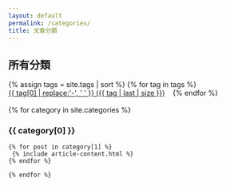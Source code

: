 ```yaml
---
layout: default
permalink: /categories/
title: 文章分類
---
```


<div class="container">
    <h2>所有分類</h2>
</div>	
<div class=" container">
  <div class="categories-expo-list container">
  {% assign tags = site.tags | sort %}
	{% for tag in tags %}
	<span class="site-tag">
    <a href="/tag/{{ tag | first | slugify }}/"
        style="font-size: {{ tag | last | size  |  times: 4 | plus: 80  }}%">
            {{ tag[0] | replace:'-', ' ' }} ({{ tag | last | size }})
    </a>
	</span>
	{% endfor %}
  </div>
  <br/>
  <div class="">
    {% for category in site.categories %}	
	<div class="container">
    <h3 id="{{ category[0] | slugify }}">{{ category[0] }}</h3>
	</div>	
    
    {% for post in category[1] %}
     {% include article-content.html %}
    {% endfor %}
    
    {% endfor %}
  </div>
</div>

<style>
.site-tag a {
    display: inline-block;
    margin-right: 12px;
}
</style>
